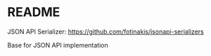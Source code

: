 # README

JSON API Serializer: https://github.com/fotinakis/jsonapi-serializers

Base for JSON API implementation
